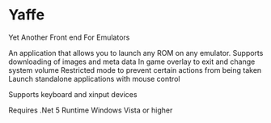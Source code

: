 # Yaffe
Yet Another Front end For Emulators

An application that allows you to launch any ROM on any emulator.
Supports downloading of images and meta data
In game overlay to exit and change system volume
Restricted mode to prevent certain actions from being taken
Launch standalone applications with mouse control

Supports keyboard and xinput devices

Requires .Net 5 Runtime
Windows Vista or higher
